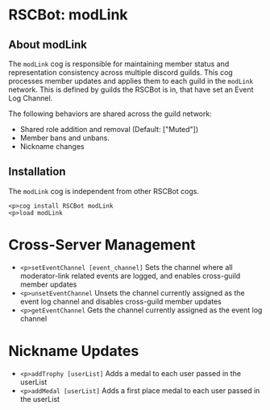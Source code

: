 # RSCBot: modLink

## About modLink

The `modLink` cog is responsible for maintaining member status and representation consistency across multiple discord guilds. This cog processes member updates and applies them to each guild in the `modLink` network. This is defined by guilds the RSCBot is in, that have set an Event Log Channel.

The following behaviors are shared across the guild network:

- Shared role addition and removal (Default: ["Muted"])
- Member bans and unbans.
- Nickname changes

## Installation

The `modLink` cog is independent from other RSCBot cogs.

```
<p>cog install RSCBot modLink
<p>load modLink
```

# Cross-Server Management

- `<p>setEventChannel [event_channel]`
  Sets the channel where all moderator-link related events are logged, and enables cross-guild member updates
- `<p>unsetEventChannel`
  Unsets the channel currently assigned as the event log channel and disables cross-guild member updates
- `<p>getEventChannel`
  Gets the channel currently assigned as the event log channel

# Nickname Updates

- `<p>addTrophy [userList]`
  Adds a medal to each user passed in the userList
- `<p>addMedal [userList]`
  Adds a first place medal to each user passed in the userList
